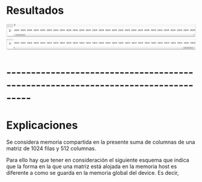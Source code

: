 # Resultados
![](https://raw.githubusercontent.com/FranklinCncr/TopicosEnComputacionGraficaGrupo/master/3%20Suma%20de%20columnas%20de%20matriz%20con%20memoria%20compartida/capturas/cg1.png)
![](https://raw.githubusercontent.com/FranklinCncr/TopicosEnComputacionGraficaGrupo/master/3%20Suma%20de%20columnas%20de%20matriz%20con%20memoria%20compartida/capturas/cg2.png)

# ---------------------------------------------------------------------------------

# Explicaciones

Se considera memoria compartida en la presente suma de columnas de una matriz de 1024 filas y 512 columnas.

Para ello hay que tener en consideración el siguiente esquema que indica que la forma en la que una matriz está alojada en la memoria host es diferente a como se guarda en la memoria global del device. Es decir, 
